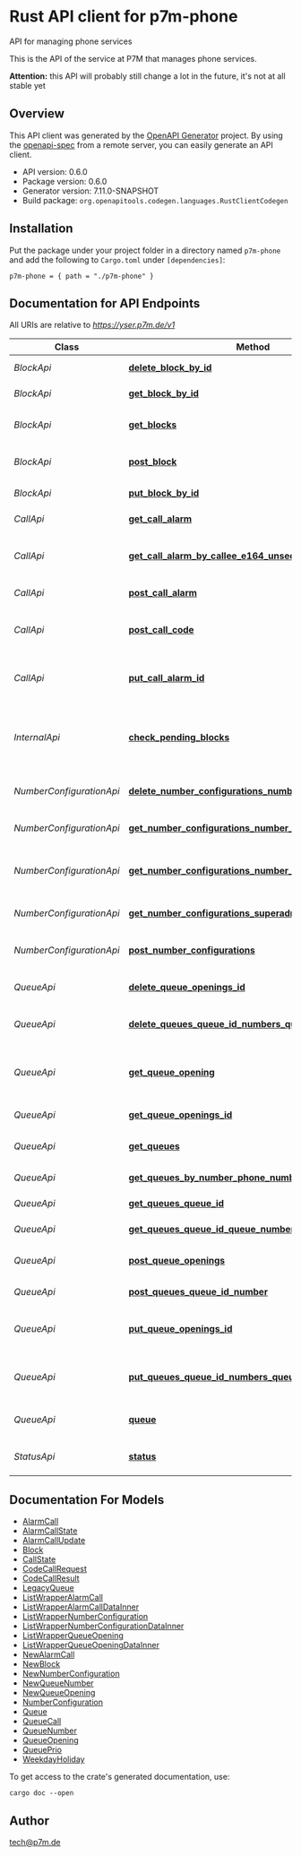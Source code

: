 # Rust API client for p7m-phone

API for managing phone services

This is the API of the service at P7M that manages phone services.

**Attention:** this API will probably still change a lot in the future, it's not at all stable yet


## Overview

This API client was generated by the [OpenAPI Generator](https://openapi-generator.tech) project.  By using the [openapi-spec](https://openapis.org) from a remote server, you can easily generate an API client.

- API version: 0.6.0
- Package version: 0.6.0
- Generator version: 7.11.0-SNAPSHOT
- Build package: `org.openapitools.codegen.languages.RustClientCodegen`

## Installation

Put the package under your project folder in a directory named `p7m-phone` and add the following to `Cargo.toml` under `[dependencies]`:

```
p7m-phone = { path = "./p7m-phone" }
```

## Documentation for API Endpoints

All URIs are relative to *https://yser.p7m.de/v1*

Class | Method | HTTP request | Description
------------ | ------------- | ------------- | -------------
*BlockApi* | [**delete_block_by_id**](docs/BlockApi.md#delete_block_by_id) | **DELETE** /block/{id} | Delete a block by its ID
*BlockApi* | [**get_block_by_id**](docs/BlockApi.md#get_block_by_id) | **GET** /block/{id} | Get a single block by its ID
*BlockApi* | [**get_blocks**](docs/BlockApi.md#get_blocks) | **GET** /block | Get the list of all waiting queue blocks
*BlockApi* | [**post_block**](docs/BlockApi.md#post_block) | **POST** /block | Create a new block for a waiting queue
*BlockApi* | [**put_block_by_id**](docs/BlockApi.md#put_block_by_id) | **PUT** /block/{id} | Update an existing block
*CallApi* | [**get_call_alarm**](docs/CallApi.md#get_call_alarm) | **GET** /call/alarm | Get the list of all alarm calls
*CallApi* | [**get_call_alarm_by_callee_e164_unsecure**](docs/CallApi.md#get_call_alarm_by_callee_e164_unsecure) | **GET** /call/alarm/by-callee/{e164} | Get the alarm calls for a given telephone number
*CallApi* | [**post_call_alarm**](docs/CallApi.md#post_call_alarm) | **POST** /call/alarm | Create a new alarm call
*CallApi* | [**post_call_code**](docs/CallApi.md#post_call_code) | **POST** /call/code | RPC to trigger an outgoing call to send a PIN code to a user
*CallApi* | [**put_call_alarm_id**](docs/CallApi.md#put_call_alarm_id) | **PUT** /call/alarm/{id} | Update the state of an existing alarm call
*InternalApi* | [**check_pending_blocks**](docs/InternalApi.md#check_pending_blocks) | **GET** /block/check_pending | Internal call: check for blocks that are pending and have to be started/stopped
*NumberConfigurationApi* | [**delete_number_configurations_number_configuration_id**](docs/NumberConfigurationApi.md#delete_number_configurations_number_configuration_id) | **DELETE** /numberconfigurations/{ncid} | Delete a number configuration
*NumberConfigurationApi* | [**get_number_configurations_number_configuration_id**](docs/NumberConfigurationApi.md#get_number_configurations_number_configuration_id) | **GET** /numberconfigurations/{ncid} | Get a single number configuration
*NumberConfigurationApi* | [**get_number_configurations_number_superadmin**](docs/NumberConfigurationApi.md#get_number_configurations_number_superadmin) | **GET** /numberconfigurations/{phone_number} | Get a number configuration for a given phone number
*NumberConfigurationApi* | [**get_number_configurations_superadmin**](docs/NumberConfigurationApi.md#get_number_configurations_superadmin) | **GET** /numberconfigurations | Get the list of all number configurations
*NumberConfigurationApi* | [**post_number_configurations**](docs/NumberConfigurationApi.md#post_number_configurations) | **POST** /numberconfigurations | Create a new number configuration
*QueueApi* | [**delete_queue_openings_id**](docs/QueueApi.md#delete_queue_openings_id) | **DELETE** /queues/{qid}/openings/{qoid} | Delete a queue opening interval by its ID
*QueueApi* | [**delete_queues_queue_id_numbers_queue_number_id**](docs/QueueApi.md#delete_queues_queue_id_numbers_queue_number_id) | **DELETE** /queues/{qid}/numbers/{qnid} | Delete a number from a queue
*QueueApi* | [**get_queue_opening**](docs/QueueApi.md#get_queue_opening) | **GET** /queues/{qid}/openings | Get the list of intervals where the waiting queue is opened
*QueueApi* | [**get_queue_openings_id**](docs/QueueApi.md#get_queue_openings_id) | **GET** /queues/{qid}/openings/{qoid} | Get an opening interval by its ID
*QueueApi* | [**get_queues**](docs/QueueApi.md#get_queues) | **GET** /queues | Get the list of all waiting queues
*QueueApi* | [**get_queues_by_number_phone_number**](docs/QueueApi.md#get_queues_by_number_phone_number) | **GET** /queues/bynumber/{phone_number} | Find a queue by its number
*QueueApi* | [**get_queues_queue_id**](docs/QueueApi.md#get_queues_queue_id) | **GET** /queues/{qid} | Get a single queue by its ID
*QueueApi* | [**get_queues_queue_id_queue_number_id**](docs/QueueApi.md#get_queues_queue_id_queue_number_id) | **GET** /queues/{qid}/numbers/{qnid} | Get a single queue number
*QueueApi* | [**post_queue_openings**](docs/QueueApi.md#post_queue_openings) | **POST** /queues/{qid}/openings | Create a new queue opening interval
*QueueApi* | [**post_queues_queue_id_number**](docs/QueueApi.md#post_queues_queue_id_number) | **POST** /queues/{qid}/numbers | Add a number to a queue
*QueueApi* | [**put_queue_openings_id**](docs/QueueApi.md#put_queue_openings_id) | **PUT** /queues/{qid}/openings/{qoid} | Update an existing queue opening interval
*QueueApi* | [**put_queues_queue_id_numbers_queue_number_id**](docs/QueueApi.md#put_queues_queue_id_numbers_queue_number_id) | **PUT** /queues/{qid}/numbers/{qnid} | Update a number configuration of a queue
*QueueApi* | [**queue**](docs/QueueApi.md#queue) | **GET** /queue | Get the list of all waiting queues
*StatusApi* | [**status**](docs/StatusApi.md#status) | **GET** /status/{queue} | Get the current calls present in a queue


## Documentation For Models

 - [AlarmCall](docs/AlarmCall.md)
 - [AlarmCallState](docs/AlarmCallState.md)
 - [AlarmCallUpdate](docs/AlarmCallUpdate.md)
 - [Block](docs/Block.md)
 - [CallState](docs/CallState.md)
 - [CodeCallRequest](docs/CodeCallRequest.md)
 - [CodeCallResult](docs/CodeCallResult.md)
 - [LegacyQueue](docs/LegacyQueue.md)
 - [ListWrapperAlarmCall](docs/ListWrapperAlarmCall.md)
 - [ListWrapperAlarmCallDataInner](docs/ListWrapperAlarmCallDataInner.md)
 - [ListWrapperNumberConfiguration](docs/ListWrapperNumberConfiguration.md)
 - [ListWrapperNumberConfigurationDataInner](docs/ListWrapperNumberConfigurationDataInner.md)
 - [ListWrapperQueueOpening](docs/ListWrapperQueueOpening.md)
 - [ListWrapperQueueOpeningDataInner](docs/ListWrapperQueueOpeningDataInner.md)
 - [NewAlarmCall](docs/NewAlarmCall.md)
 - [NewBlock](docs/NewBlock.md)
 - [NewNumberConfiguration](docs/NewNumberConfiguration.md)
 - [NewQueueNumber](docs/NewQueueNumber.md)
 - [NewQueueOpening](docs/NewQueueOpening.md)
 - [NumberConfiguration](docs/NumberConfiguration.md)
 - [Queue](docs/Queue.md)
 - [QueueCall](docs/QueueCall.md)
 - [QueueNumber](docs/QueueNumber.md)
 - [QueueOpening](docs/QueueOpening.md)
 - [QueuePrio](docs/QueuePrio.md)
 - [WeekdayHoliday](docs/WeekdayHoliday.md)


To get access to the crate's generated documentation, use:

```
cargo doc --open
```

## Author

tech@p7m.de

